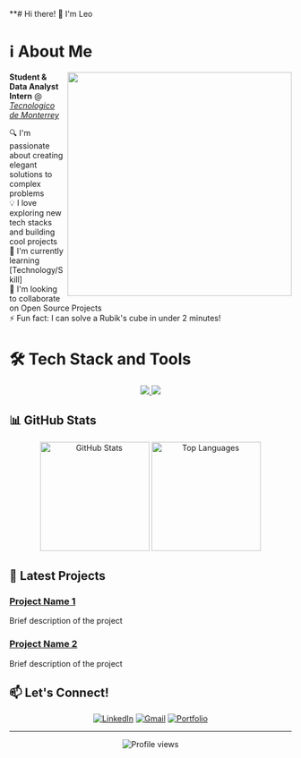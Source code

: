 **# Hi there! 👋 I'm Leo

# ℹ️ About Me

<img align="right" width="400" src="./Stark.gif" style="margin-top: 0px">

**Student & Data Analyst Intern** @ *[Tecnologico de Monterrey](https://tec.mx/es)*  

🔍 I'm passionate about creating elegant solutions to complex problems  
💡 I love exploring new tech stacks and building cool projects  
🌱 I'm currently learning [Technology/Skill]  
👯 I'm looking to collaborate on Open Source Projects  
⚡ Fun fact: I can solve a Rubik's cube in under 2 minutes!

# 🛠️ Tech Stack and Tools
<div align="center">
  <a href="https://skillicons.dev">
    <img src="https://skillicons.dev/icons?i=py,cpp,cs,js,html,css,react,swift,unity,godot" />
    <img src="https://skillicons.dev/icons?i=figma,git,mysql,nextjs,firebase,postman,matlab,r,tailwind,blender" />
  </a>
</div>

## 📊 GitHub Stats
<div align="center">
 <img height="195" src="https://github-readme-stats.vercel.app/api?username=LeoPeque&show_icons=true&theme=github_dark" alt="GitHub Stats" />
 
 <img height="195" src="https://github-readme-stats-psi-bice.vercel.app/api/top-langs/?username=LeoPeque&theme=github_dark&hide=jupyter%20notebook,HLSL,ShaderLab&langs_count=8&count_private=true&include_all_commits=true&layout=compact" alt="Top Languages" />
</div>

## 🎯 Latest Projects
### [Project Name 1](link)
Brief description of the project

### [Project Name 2](link)
Brief description of the project

## 📫 Let's Connect!
<div align="center">
  
[![LinkedIn](https://img.shields.io/badge/LinkedIn-0077B5?style=for-the-badge&logo=linkedin&logoColor=white)](your-linkedin-url)
[![Gmail](https://img.shields.io/badge/Twitter-1DA1F2?style=for-the-badge&logo=twitter&logoColor=white)](your-twitter-url)
[![Portfolio](https://img.shields.io/badge/Portfolio-FF5722?style=for-the-badge&logo=google-chrome&logoColor=white)](your-portfolio-url)

</div>

---
<div align="center">
  <img src="https://komarev.com/ghpvc/?username=YOUR_USERNAME&color=blueviolet&style=flat-square" alt="Profile views" />
</div>

